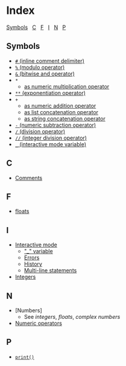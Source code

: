 # Index

[sof]:/sof

[Symbols](symbols)&nbsp;&nbsp;
[C](c)&nbsp;&nbsp;
[F](f)&nbsp;&nbsp;
[I](i)&nbsp;&nbsp;
[N](n)&nbsp;&nbsp;
[P](p)&nbsp;&nbsp;

## Symbols

* [```#``` (inline comment delimiter)](1_Some_Basics.md#comments)
* [```%``` (modulo operator)](2_Numbers_Expressions_Variables.md#integer-and-floating-values)
* [```&``` (bitwise and operator)]()
* ```*```
  * [as numeric multiplication operator](2_Numbers_Expressions_Variables.md#integer-and-floating-values)
* [```**``` (exponentiation operator)](2_Numbers_Expressions_Variables.md#integer-and-floating-values)
* ```+```
  * [as numeric addition operator](2_Numbers_Expressions_Variables.md#integer-and-floating-values)
  * [as list concatenation operator]()
  * [as string concatenation operator]()
* [```-``` (numeric subtraction operator)](2_Numbers_Expressions_Variables.md#integer-and-floating-values)
* [```/``` (division operator)](2_Numbers_Expressions_Variables.md#integer-and-floating-values)
* [```//``` (integer division operator)](2_Numbers_Expressions_Variables.md#integer-and-floating-values)
* [```_``` (interactive mode variable)](1_Some_Basics.md#und_var)

## C

* [Comments](1_Some_Basics.md#comments)

## F

* [floats](2_Numbers_Expressions_Variables.md#integer-and-floating-values)

## I

* [Interactive mode](1_Some_Basics.md#interactive-mode)
  * ["\_" variable](1_Some_Basics.md#und_var)
  * [Errors](1_Some_Basics.md#errors)
  * [History](1_Some_Basics.md#history)
  * [Multi-line statements](1_Some_Basics.md#multi-line-statements)
* [Integers](2_Numbers_Expressions_Variables.md#integer-and-floating-values)

## N

* [Numbers]
  * See _integers_, _floats_, _complex numbers_
* [Numeric operators](2_Numbers_Expressions_Variables.md#integer-and-floating-values)

## P

* [```print()```](1_Some_Basics.md#a-very-brief-intro-to-print)
